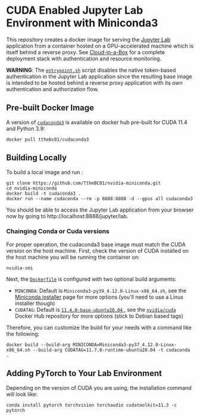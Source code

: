 # CUDA Enabled Jupyter Lab Environment with Miniconda3

This repository creates a docker image for serving the [Jupyter Lab](https://jupyter.org/) application from a container hosted on a GPU-accelerated machine which 
is itself behind a reverse proxy. See [Cloud-in-a-Box](https://github.com/TtheBC01/Cloud-in-a-Box) for a complete deployment stack with authentication and 
resource monitoring. 

**WARNING**: The [`entrypoint.sh`](/entrypoint.sh) script disables the native token-based authentication in the Jupyter Lab application since the resulting base image
is intended to be hosted behind a reverse proxy application with its own authentication and authorization flow. 

## Pre-built Docker Image

A version of [`cudaconda3`](https://hub.docker.com/r/tthebc01/cudaconda3) is available on docker hub pre-built for CUDA 11.4 and Python 3.9:

```shell
docker pull tthebc01/cudaconda3
```

## Building Locally

To build a local image and run :

```shell
git clone https://github.com/TtheBC01/nvidia-miniconda.git
cd nvidia-miniconda
docker build -t cudaconda3 .
docker run --name cudaconda --rm -p 8888:8888 -d --gpus all cudaconda3
```

You should be able to access the Jupyter Lab application from your browser now by going to http://localhost:8888/jupyter/lab.

### Chainging Conda or Cuda versions

For proper operation, the cudaconda3 base image must match the CUDA version on the host machine. First, check the version of CUDA installed on 
the host machine you will be running the container on:

```shell
nvidia-smi
```

Next, the [`Dockerfile`](/Dockerfile) is configured with two optional build arguments:

- `MINCONDA`: Default is `Miniconda3-py39_4.12.0-Linux-x86_64.sh`, see the [Miniconda installer](https://docs.conda.io/en/latest/miniconda.html) page for more options (you'll need to use a Linux installer though)
- `CUDATAG`: Default is [`11.4.0-base-ubuntu20.04` ](https://hub.docker.com/layers/cuda/nvidia/cuda/11.4.0-runtime-ubuntu20.04/images/sha256-5411ed37888d37eb7567f218fd46495e6967f7a389109ba65a4db83e9e9fd8b1?context=explore), see the [`nvidia/cuda`](https://hub.docker.com/r/nvidia/cuda/tags) Docker Hub repository for more options (stick to Debian based tags)

Therefore, you can customize the build for your needs with a command like the following:

```shell
docker build --build-arg MINICONDA=Miniconda3-py37_4.12.0-Linux-x86_64.sh --build-arg CUDATAG=11.7.0-runtime-ubuntu20.04 -t cudaconda .
```

## Adding PyTorch to Your Lab Environment

Depending on the version of CUDA you are using, the installation command will look like:

```shell
conda install pytorch torchvision torchaudio cudatoolkit=11.3 -c pytorch
```